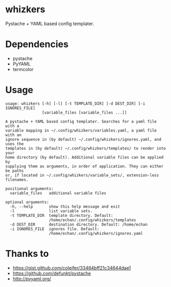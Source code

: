 # whizkers
Pystache + YAML based config templater.

# Dependencies
- pystache
- PyYAML
- termcolor

# Usage
```
usage: whizkers [-h] [-l] [-t TEMPLATE_DIR] [-d DEST_DIR] [-i IGNORES_FILE]
                [variable_files [variable_files ...]]

A pystache + YAML based config templater. Searches for a yaml file with a
variable mapping in ~/.config/whizkers/variables.yaml, a yaml file with an
ignore sequence in (by default) ~/.config/whizkers/ignores.yaml, and uses the
templates in (by default) ~/.config/whizkers/templates/ to render into your
home directory (by default). Additional variable files can be applied by
supplying them as arguments, in order of application. They can either be paths
or, if located in ~/.config/whizkers/variable_sets/, extension-less filenames.

positional arguments:
  variable_files   additional variable files

optional arguments:
  -h, --help       show this help message and exit
  -l               list variable sets.
  -t TEMPLATE_DIR  template directory. Default:
                   /home/echan/.config/whizkers/templates
  -d DEST_DIR      destination directory. Default: /home/echan
  -i IGNORES_FILE  ignores file. Default:
                   /home/echan/.config/whizkers/ignores.yaml
```

# Thanks to
- https://gist.github.com/coleifer/33484bff21c34644dae1
- https://github.com/defunkt/pystache
- http://pyyaml.org/
